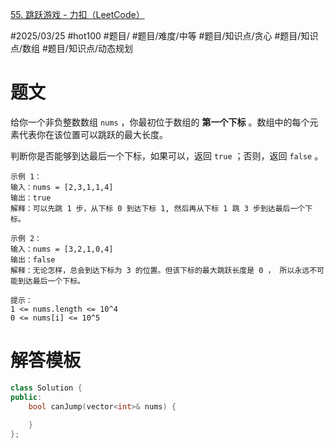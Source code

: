 [55. 跳跃游戏 - 力扣（LeetCode）](https://leetcode.cn/problems/jump-game/description/?envType=study-plan-v2&envId=top-100-liked)

#2025/03/25 #hot100 #题目/ #题目/难度/中等 #题目/知识点/贪心 #题目/知识点/数组 #题目/知识点/动态规划

# 题文

给你一个非负整数数组 `nums` ，你最初位于数组的 **第一个下标** 。数组中的每个元素代表你在该位置可以跳跃的最大长度。

判断你是否能够到达最后一个下标，如果可以，返回 `true` ；否则，返回 `false` 。
```
示例 1：
输入：nums = [2,3,1,1,4]
输出：true
解释：可以先跳 1 步，从下标 0 到达下标 1, 然后再从下标 1 跳 3 步到达最后一个下标。
```

```
示例 2：
输入：nums = [3,2,1,0,4]
输出：false
解释：无论怎样，总会到达下标为 3 的位置。但该下标的最大跳跃长度是 0 ， 所以永远不可能到达最后一个下标。
```

```
提示：
1 <= nums.length <= 10^4
0 <= nums[i] <= 10^5
```

# 解答模板

```cpp
class Solution {
public:
    bool canJump(vector<int>& nums) {
        
    }
};
```
